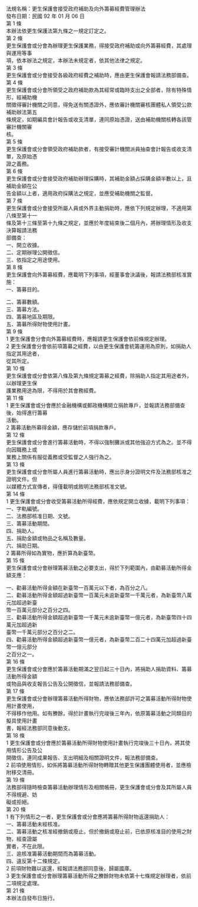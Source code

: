 法規名稱：更生保護會接受政府補助及向外籌募經費管理辦法  
發布日期：民國 92 年 01 月 06 日  
第 1 條  
本辦法依更生保護法第九條之一規定訂定之。  
第 2 條  
更生保護會或分會為辦理更生保護業務，得接受政府補助或向外籌募經費，其處理與運用等事  
項，依本辦法之規定，本辦法未規定者，依其他法律之規定。  
第 3 條  
更生保護會或分會接受各級政府經費之補助時，應由更生保護會報請法務部備查。  
第 4 條  
更生保護會或分會所領受之政府補助款為其經常或臨時支出之全部者，除有特殊情形，經補助機  
關徵得審計機關之同意，得免送有關憑證外，應依審計機關審核團體私人領受公款補助辦法第五  
條規定，如期編具會計報告或收支清單，連同原始憑證，送由補助機關核轉各該管審計機關審  
核。  
第 5 條  
更生保護會或分會領受政府補助款者，有接受審計機關派員抽查會計報告或收支清單，及原始憑  
證之義務。  
第 6 條  
更生保護會或分會接受政府補助辦理採購時，其補助金額占採購金額半數以上，且補助金額在公  
告金額以上者，適用政府採購法之規定，並應受補助機關之監督。  
第 7 條  
更生保護會或分會接受所屬人員或外界主動捐助時，應依下列規定辦理，不適用第八條至第十一  
條及第十三條至第十九條之規定，並應於年度結束後二個月內，將辦理情形及收支決算報請法務  
部備查：  
一、開立收據。  
二、定期辦理公開徵信。  
三、依指定之用途使用。  
第 8 條  
更生保護會向外籌募經費，應載明下列事項，經董事會決議後，報請法務部核准實施：  
一、籌募目的。  


二、籌募數額。  
三、籌募方法。  
四、籌募地區及期限。  
五、籌募所得財物使用計畫。  
第 9 條  
1 更生保護會分會向外籌募經費時，應報請更生保護會依前條規定辦理。  
2 更生保護會分會依前項籌募之經費，以由更生保護會統籌運用為原則，如捐助人指定其用途者，  
從其所定。  
第 10 條  
更生保護會或分會依第八條及第九條規定籌募之經費，除捐助人指定其用途者外，以辦理更生保  
護業務用途為限，不得用於其會務經費。  
第 11 條  
1 更生保護會或分會應於金融機構或郵政機構開立捐款專戶，並報請法務部備查後，始得進行籌募  
活動。  
2 籌募活動所募得金額，應存儲於前項捐款專戶。  
第 12 條  
更生保護會或分會進行籌募活動時，不得以強制攤派或其他強迫方式為之。並不得向因職務上或  
業務上關係有服從義務或受監督之人強行為之。  
第 13 條  
更生保護會或分會所屬人員進行籌募活動時，應出示身分證明文件及法務部核准之證明文件。但  
以媒體方式宣傳者，得僅載明或敘明法務部核准文號。  
第 14 條  
1 更生保護會或分會收受籌募活動所得經費，應依規定開立收據，載明下列事項：  
一、字軌編號。  
二、法務部核准日期、文號。  
三、籌募活動期間。  
四、捐助人。  
五、捐助金額或物品之名稱及數量。  
六、捐助日期。  
2 籌募所得如為實物，應折算為新臺幣。  
第 15 條  
更生保護會或分會辦理籌募活動之必要支出，得於下列範圍內，由勸募活動所得金額支應：  


一、勸募活動所得金額在新臺幣一百萬元以下者，為百分之八。  
二、勸募活動所得金額超過新臺幣一百萬元未逾新臺幣一千萬元者，為新臺幣八萬元加超過新臺  
幣一百萬元部分之百分之四。  
三、勸募活動所得金額超過新臺幣一千萬元未逾新臺幣一億元者，為新臺幣四十四萬元加超過新  
臺幣一千萬元部分之百分之二。  
四、勸募活動所得金額超過新臺幣一億元者，為新臺幣二百二十四萬元加超過新臺幣一億元部分  
之百分之一。  
第 16 條  
更生保護會或分會應於籌募活動期滿之翌日起三十日內，將捐助人捐助資料、籌募活動所得金額  
或物品與收支報告公告及公開徵信，並報請法務部備查。  
第 17 條  
更生保護會或分會辦理籌募活動所得財物，應依法務部許可之籌募活動所得財物使用計畫使用，  
不得移作他用。如有賸餘，得於計畫執行完竣後三年內，依原籌募活動之同類目的擬具使用計畫  
書，報經法務部同意後動支。  
第 18 條  
1 更生保護會或分會應於籌募活動所得財物使用計畫執行完竣後三十日內，將其使用情形公告及公  
開徵信，連同成果報告、支出明細及相關證明文件，報法務部備查。  
2 前項使用情形，如係將籌募活動所得財物轉贈其他更生保護團體使用者，並應檢附移交清冊。  
第 19 條  
法務部得隨時檢查籌募活動辦理情形及相關帳冊，更生保護會或分會及其所屬人員不得規避、妨  
礙或拒絕。  
第 20 條  
1 有下列情形之一者，更生保護會或分會應將籌募所得財物返還捐助人：  
一、籌募活動未經核准。  
二、籌募活動之核准經撤銷或廢止。但於撤銷或廢止前，已依原核准目的使用之財物，經查證屬  
實者，不在此限。  
三、逾核准籌募活動期間而為籌募活動。  
四、違反第十二條規定。  
2 前項財物難以返還，經報請法務部同意後，歸屬國庫。  
3 更生保護會或分會辦理籌募活動所得之賸餘財物未依第十七條規定辦理者，依前二項規定處理。  
第 21 條  
本辦法自發布日施行。  


